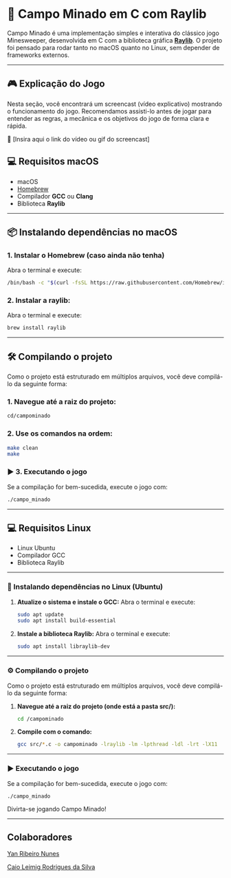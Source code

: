 # 🧨 Campo Minado em C com Raylib

Campo Minado é uma implementação simples e interativa do clássico jogo Minesweeper, desenvolvida em C com a biblioteca gráfica **[Raylib](https://www.raylib.com/)**. O projeto foi pensado para rodar tanto no macOS quanto no Linux, sem depender de frameworks externos.

---

## 🎮 Explicação do Jogo
Nesta seção, você encontrará um screencast (vídeo explicativo) mostrando o funcionamento do jogo. Recomendamos assisti-lo antes de jogar para entender as regras, a mecânica e os objetivos do jogo de forma clara e rápida.

🔗 [Insira aqui o link do vídeo ou gif do screencast]

## 💻 Requisitos macOS

- macOS  
- [Homebrew](https://brew.sh/)  
- Compilador **GCC** ou **Clang**  
- Biblioteca **Raylib**

---

## 📦 Instalando dependências no macOS

### 1. Instalar o Homebrew (caso ainda não tenha)
Abra o terminal e execute:
 ```bash
/bin/bash -c "$(curl -fsSL https://raw.githubusercontent.com/Homebrew/install/HEAD/install.sh)"
 ```

### 2. Instalar a raylib: 
Abra o terminal e execute:
```bash
brew install raylib
```

---

## 🛠️ Compilando o projeto
Como o projeto está estruturado em múltiplos arquivos, você deve compilá-lo da seguinte forma:
### 1. Navegue até a raiz do projeto:
```bash
cd/campominado
```
### 2. Use os comandos na ordem:
```bash
make clean
make
```

### ▶ 3. Executando o jogo
Se a compilação for bem-sucedida, execute o jogo com:
```bash
./campo_minado
```
---

## 💻 Requisitos Linux

* Linux Ubuntu
* Compilador GCC
* Biblioteca Raylib

---

### 📝 Instalando dependências no Linux (Ubuntu)

1. **Atualize o sistema e instale o GCC:**
   Abra o terminal e execute:

   ```bash
   sudo apt update
   sudo apt install build-essential
   ```

2. **Instale a biblioteca Raylib:**
   Abra o terminal e execute:

   ```bash
   sudo apt install libraylib-dev
   ```

---

### ⚙️ Compilando o projeto

Como o projeto está estruturado em múltiplos arquivos, você deve compilá-lo da seguinte forma:

1. **Navegue até a raiz do projeto (onde está a pasta src/):**

   ```bash
   cd /campominado
   ```

2. **Compile com o comando:**

   ```bash
   gcc src/*.c -o campominado -lraylib -lm -lpthread -ldl -lrt -lX11
   ```

---

### ▶️ Executando o jogo

Se a compilação for bem-sucedida, execute o jogo com:

```bash
./campo_minado
```

Divirta-se jogando Campo Minado!

---

## Colaboradores

[Yan Ribeiro Nunes](https://www.linkedin.com/in/yan-ribeiro-nunes/)

[Caio Leimig Rodrigues da Silva](https://www.linkedin.com/in/caio-leimig-rodrigues-da-silva/)
